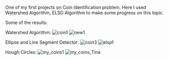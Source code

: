 One of my first projects on Coin Identification problem. Here I used Watershed Algorithm, ELSD Algorithm to make some progress on this topic.

Some of the results:

Watershed Algorithm:
![coin1](https://user-images.githubusercontent.com/44828507/223369033-2c495995-e7b2-4d45-b908-c708cbbac21f.jpg)
![new1](https://user-images.githubusercontent.com/44828507/223369055-85ffa78e-a8b1-4d27-bfc9-084d727f34c5.jpg)

Ellipse and Line Segment Detector:
![coin3](https://user-images.githubusercontent.com/44828507/223369484-69afc093-af42-4661-b23a-4be95060979a.jpg)
![elsp1](https://user-images.githubusercontent.com/44828507/223369494-23ff41c1-d26a-44d3-b746-9d8330f32286.png)

Hough Circles:
![my_coins1](https://user-images.githubusercontent.com/44828507/223371216-ed19b3f0-104f-4ebb-97e8-4236335c7622.jpg)
![my_coins_Tina](https://user-images.githubusercontent.com/44828507/223371234-f5aadd09-0f9d-4047-b471-03722c962ccc.jpg)
